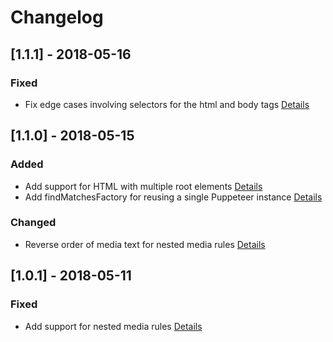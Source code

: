 # Changelog

## [1.1.1] - 2018-05-16

### Fixed

* Fix edge cases involving selectors for the html and body tags [Details](https://github.com/raingerber/find-css-matches/commit/e2810209107ddddb2702f27adaf6017cab574d23)

## [1.1.0] - 2018-05-15

### Added

* Add support for HTML with multiple root elements [Details](https://github.com/raingerber/find-css-matches/commit/a5ced411c4b3cac7bdefaaeff47313774487f79d)
* Add findMatchesFactory for reusing a single Puppeteer instance [Details](https://github.com/raingerber/find-css-matches/commit/fafac79add53472850aae0f57d091296d88b0ee1)

### Changed

* Reverse order of media text for nested media rules [Details](https://github.com/raingerber/find-css-matches/commit/54449b961054f3ebef5eb195f925f4feb2634d84)

## [1.0.1] - 2018-05-11

### Fixed

* Add support for nested media rules [Details](https://github.com/raingerber/find-css-matches/commit/00dcd584382b8bf9056ac727ee4ff7a11626f763)